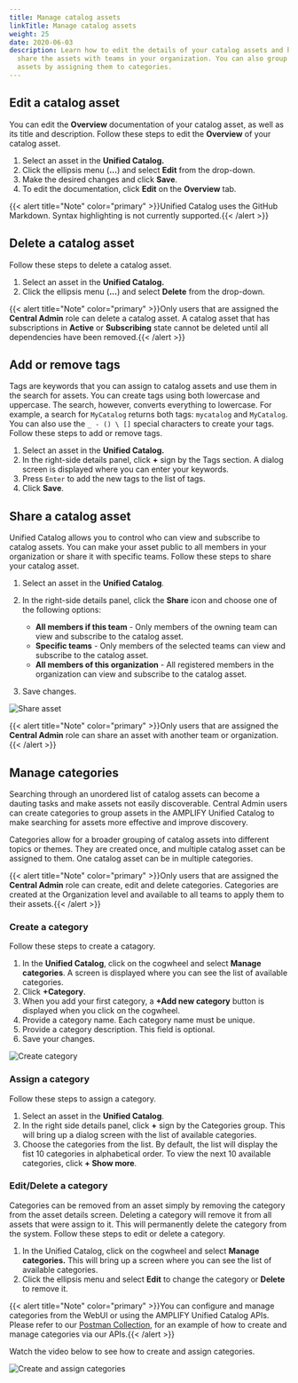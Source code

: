 ```yaml
---
title: Manage catalog assets
linkTitle: Manage catalog assets
weight: 25
date: 2020-06-03
description: Learn how to edit the details of your catalog assets and how to
  share the assets with teams in your organization. You can also group catalog
  assets by assigning them to categories.
---
```

## Edit a catalog asset

You can edit the **Overview** documentation of your catalog asset, as well as its title and description. Follow these steps to edit the **Overview** of your catalog asset.

1. Select an asset in the **Unified Catalog.**
2. Click the ellipsis menu (**...**) and select **Edit** from the drop-down.
3. Make the desired changes and click **Save**.
4. To edit the documentation, click **Edit** on the **Overview** tab.

{{< alert title="Note" color="primary" >}}Unified Catalog uses the GitHub Markdown. Syntax highlighting is not currently supported.{{< /alert >}}

## Delete a catalog asset

Follow these steps to delete a catalog asset.

1. Select an asset in the **Unified Catalog.**
2. Click the ellipsis menu (**...**) and select **Delete** from the drop-down.

{{< alert title="Note" color="primary" >}}Only users that are assigned the **Central Admin** role can delete a catalog asset. A catalog asset that has subscriptions in **Active** or **Subscribing** state cannot be deleted until all dependencies have been removed.{{< /alert >}}

## Add or remove tags

Tags are keywords that you can assign to catalog assets and use them in the search for assets. You can create tags using both lowercase and uppercase. The search, however, converts everything to lowercase. For example, a search for `MyCatalog` returns both tags: `mycatalog` and `MyCatalog`. You can also use the `_ - () \ []` special characters to create your tags. Follow these steps to add or remove tags.

1. Select an asset in the **Unified Catalog.**
2. In the right-side details panel, click **+** sign by the Tags section. A dialog screen is displayed where you can enter your keywords.
3. Press `Enter` to add the new tags to the list of tags.
4. Click **Save**.

## Share a catalog asset

Unified Catalog allows you to control who can view and subscribe to catalog assets. You can make your asset public to all members in your organization or share it with specific teams. Follow these steps to share your catalog asset.

1. Select an asset in the **Unified Catalog**.
2. In the right-side details panel, click the **Share** icon and choose one of the following options:

   * **All members if this team** - Only members of the owning team can view and subscribe to the catalog asset.
   * **Specific teams** - Only members of the selected teams can view and subscribe to the catalog asset.
   * **All members of this organization** - All registered members in the organization can view and subscribe to the catalog asset.
3. Save changes.

![Share asset](/Images/catalog/share_asset.png)

{{< alert title="Note" color="primary" >}}Only users that are assigned the **Central Admin** role can share an asset with another team or organization.{{< /alert >}}

## Manage categories

Searching through an unordered list of catalog assets can become a dauting tasks and make assets not easily discoverable. Central Admin users can create categories to group assets in the AMPLIFY Unified Catalog to make searching for assets more effective and improve discovery.

Categories allow for a broader grouping of catalog assets into different topics or themes. They are created once, and multiple catalog asset can be assigned to them. One catalog asset can be in multiple categories.

{{< alert title="Note" color="primary" >}}Only users that are assigned the **Central Admin** role can create, edit and delete categories. Categories are created at the Organization level and available to all teams to apply them to their assets.{{< /alert >}}

### Create a category

Follow these steps to create a catagory.

1. In the **Unified Catalog**, click on the cogwheel and select **Manage categories**. A screen is displayed where you can see the list of available categories.
2. Click  **+Category**.
3. When you add your first category, a **+Add new category** button is displayed when you click on the cogwheel.
4. Provide a category name. Each category name must be unique.
5. Provide a category description. This field is optional.
6. Save your changes.

![Create category](/Images/catalog/add_first_category.png "Create category")

### Assign a category

Follow these steps to assign a category.

1. Select an asset in the **Unified Catalog**.
2. In the right side details panel, click **+** sign by the Categories group. This will bring up a dialog screen with the list of available categories.
3. Choose the categories from the list. By default, the list will display the fist 10 categories in alphabetical order. To view the next 10 available categories, click **+ Show more**.

### Edit/Delete a category

Categories can be removed from an asset simply by removing the category from the asset details screen. Deleting a category will remove it from all assets that were assign to it. This will permanently delete the category from the system. Follow these steps to edit or delete a category.

1. In the Unified Catalog, click on the cogwheel and select **Manage categories.** This will bring up a screen where you can see the list of available categories.
2. Click the ellipsis menu and select **Edit** to change the category or **Delete** to remove it.

{{< alert title="Note" color="primary" >}}You can configure and manage categories from the WebUI or using the AMPLIFY Unified Catalog APIs. Please refer to our [Postman Collection](https://documenter.getpostman.com/view/3636185/TVYGddhi), for an example of how to create and manage categories via our APIs.{{< /alert >}}

Watch the video below to see how to create and assign categories.

![Create and assign categories](/Images/catalog/add_category.gif "Create and assign categories")

